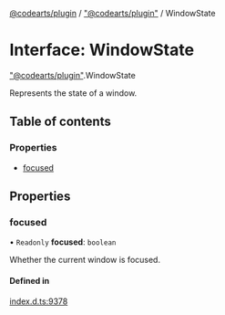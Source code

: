[@codearts/plugin](../README.md) / ["@codearts/plugin"](../modules/_codearts_plugin_.md) / WindowState

# Interface: WindowState

["@codearts/plugin"](../modules/_codearts_plugin_.md).WindowState

Represents the state of a window.

## Table of contents

### Properties

- [focused](codearts_plugin_.WindowState.md#focused)

## Properties

### focused

• `Readonly` **focused**: `boolean`

Whether the current window is focused.

#### Defined in

[index.d.ts:9378](https://github.com/shuyaqian/cloudide-plugin-api/blob/5b69219/index.d.ts#L9378)
